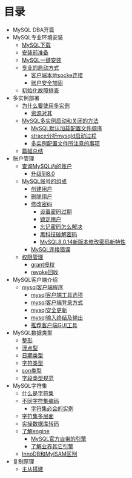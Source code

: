 # 目录

- MySQL DBA开篇
- MySQL专业环境安装
	- [MySQL下载](2-MySQL专业安装.md#MySQL下载)
	- [安装前准备](2-MySQL专业安装.md#安装前准备)
	- [MySQL一键安装](2-MySQL专业安装.md#MySQL一键安装)
	- [专业的启动方式](2-MySQL专业安装.md#专业的启动方式)
		- [客户端本地socke连接](2-MySQL专业安装.md#客户端本地socke连接)
		- [账户安全加固](2-MySQL专业安装.md#账户安全加固)
	- [初始化故障排查](2-MySQL专业安装.md#初始化故障排查)
- 多实例部署
	- [为什么要使用多实例](3-多实例安装部署.md#为什么要使用多实例)
		- [资源对其](3-多实例安装部署.md#资源对其)
	- [MySQL多实例启动和关闭的方法](3-多实例安装部署.md#MySQL多实例启动和关闭的方法)
		- [MySQL默认加载配置文件顺序](3-多实例安装部署.md#MySQL默认加载配置文件顺序)
		- [strace分析mysqld启动过程](3-多实例安装部署.md#strace分析mysqld启动过程)
		- [多实例配置文件所注意的事项](3-多实例安装部署.md#多实例配置文件所注意的事项)
	- [篇幅总结](3-多实例安装部署.md#篇幅总结)
- 账户管理
	- [查询MySQL内的账户](4-账户管理.md#查询MySQL内的账户)
		- [升级到8.0](4-账户管理.md#5.7升级到8.0之后原来的程序连接数据库报错的解决办法)
	- [MySQL账号的组成](4-账户管理.md#MySQL账号的组成)
		- [创建用户](4-账户管理.md#创建用户)
		- [删除用户](4-账户管理.md#删除用户)
		- [修改密码](4-账户管理.md#修改密码)
			- [设置密码过期](4-账户管理.md#设置密码过期)
			- [锁定用户](4-账户管理.md#锁定用户)  
			- [忘记密码怎么解决](4-账户管理.md#忘记密码怎么解决) 
			- [黑科技破解密码](4-账户管理.md#黑科技破解密码) 
			- [MySQL8.0.14新版本修改密码新特性](4-账户管理.md#新版本修改密码新特性)
		- [MySQL连接错误](4-账户管理.md#MySQL连接错误)
	- [权限管理](4-账户管理.md#权限管理)
		- [grant授权](4-账户管理.md#grant授权)
		- [revoke回收](4-账户管理.md#revoke回收)
- MySQL客户端介绍
	- [mysql客户端程序](5-MySQL客户端介绍.md#mysql客户端程序)
		- [mysql客户端工具选项](5-MySQL客户端介绍.md#mysql客户端工具选项)
		- [mysql客户端登录方式](5-MySQL客户端介绍.md#mysql客户端登录方式)
		- [mysql安全更新](5-MySQL客户端介绍.md#mysql安全更新)
		- [mysql输入终结及输出](5-MySQL客户端介绍.md#mysql输入终结及输出)
		- [推荐客户端GUI工具](5-MySQL客户端介绍.md#推荐的客户端GUI工具)
- MySQL数据类型
	- [整形](数据类型.md#整形)
	- [浮点型](数据类型.md#浮点型)
	- [日期类型](数据类型.md#日期类型)
	- [字符类型](数据类型.md#字符类型)
	- [son类型](数据类型.md#json类型)
	- [字段类型规范](数据类型.md#字段类型规范)
- MySQL字符集
	- [什么是字符集](字符集.md#什么是字符集)
	- [不同字符集编码](字符集.md#不同字符集编码)
		- [字符集必会的实例](字符集.md#字符集必会的实例)
	- [字符集多层面](字符集.md#字符集多层面)
	- [实操数据库转码](字符集.md#实操数据库转码)
	- [了解engine](字符集.md#了解engine)
		- [MySQL官方自带的引擎](字符集.md#MySQL官方自带的引擎)
		- [了解业界其它引擎](字符集.md#了解业界其它引擎)
	- [InnoDB和MyISAM区别](字符集.md#InnoDB和MyISAM区别)		
- 复制原理
	- [主从搭建](复制原理1.md#主从搭建)
		